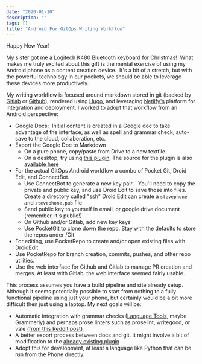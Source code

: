 ```yaml
---
date: "2020-01-10"
description: ""
tags: []
title: "Android For GitOps Writing Workflow"
---
```


Happy New Year!

My sister got me a Logitech K480 Bluetooth keyboard for Christmas!  What makes me truly excited about this gift is the 
mental exercise of using my Android phone as a content creation device.  It's a bit of a stretch, but with the powerful 
technology in our pockets, we should be able to leverage these devices more productively.

My writing workflow is focused around markdown stored in git (backed by [Gitlab](https://www.gitlab.com) 
or [Github](https://www.github.com)), rendered using [Hugo](https://gohugo.io/), and leveraging 
[Netlify's](https://www.netlify.com/) platform for integration and deployment.  I worked to adopt that workflow from an 
Android perspective:

  * Google Docs:  Initial content is created in a Google doc to take advantage of the interface, as well as spell and 
grammar check, auto-save to the cloud, collaboration, etc.
  * Export the Google Doc to Markdown 
    * On a pure phone, copy/paste from Drive to a new textfile.
    * On a desktop, try using [this plugin](https://gsuite.google.com/marketplace/app/docs_to_markdown/700168918607).  The source for the plugin is also [available here](https://github.com/evbacher/gdocs2md) 
  * For the actual GitOps Android workflow a combo of Pocket Git, Droid Edit, and ConnectBot.
    * Use ConnectBot to generate a new key pair.   You'll need to copy the private and public key, and use Droid Edit to 
save those into files.   Create a directory called "ssh" Droid Edit can create a `stevephone` and `stevephone.pub` file
    * Send public key to yourself in email, or google drive document (remember, it's public!)
    * On Github and/or Gitlab, add new key keys
    * Use PocketGit to clone down the repo.  Stay with the defaults to store the repos under /Git
  * For editing, use PocketRepo to create and/or open existing files with DroidEdit
  * Use PocketRepo for branch creation, commits, pushes, and other repo utilities.
  * Use the web interface for Github and Gitlab to manage PR creation and merges.  At least with Gitlab, the web interface 
seemed fairly usable.

This process assumes you have a build pipeline and site already setup.  Although it seems potentially possible to start from
nothing to a fully functional pipeline using just your phone, but certainly would be a bit more difficult then just using
a laptop.  My next goals will be:

  * Automatic integration with grammar checks ([Language Tools](http://wiki.languagetool.org/http-server), maybe Grammerly) 
and perhaps prose linters such as proselint, writegood, or vale [(from this Reddit post)](https://www.reddit.com/r/linux/comments/a22ooo/grammerly_for_vim/eauqj9t?utm_source=share&utm_medium=web2x)
  * A better export process between docs and git.  It might involve a bit of modification to the [already existing plugin](https://github.com/evbacher/gdocs2md)
  * Adopt this for development, at least a language like Python that can be run from the Phone directly.
